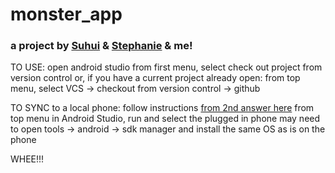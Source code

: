 # monster_app

### a project by [Suhui](https://github.com/suhuiii) & [Stephanie](https://github.com/steph-rage) & me!

TO USE:
open android studio
from first menu, select check out project from version control
or, if you have a current project already open:
from top menu, select VCS -> checkout from version control -> github

TO SYNC to a local phone:
follow instructions [from 2nd answer here](http://stackoverflow.com/questions/9210152/set-up-device-for-development-no-permissions)
from top menu in Android Studio, run and select the plugged in phone
may need to open tools -> android -> sdk manager and install the same OS as is on the phone

WHEE!!!
